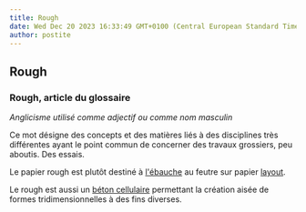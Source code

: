 ```yaml
---
title: Rough
date: Wed Dec 20 2023 16:33:49 GMT+0100 (Central European Standard Time)
author: postite
---
```


## Rough
### Rough, article du glossaire
 _Anglicisme utilisé comme adjectif ou comme nom masculin_

Ce mot désigne des concepts et des matières liés à des disciplines très différentes ayant le point commun de concerner des travaux grossiers, peu aboutis. Des essais.

Le papier rough est plutôt destiné à [l'ébauche](ebauche.html) au feutre sur papier [layout](layout.html).

Le rough est aussi un [béton cellulaire](betoncellulaire.html) permettant la création aisée de formes tridimensionnelles à des fins diverses.

